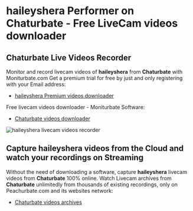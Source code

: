 # haileyshera Performer on Chaturbate - Free LiveCam videos downloader

## Chaturbate Live Videos Recorder

Monitor and record livecam videos of **haileyshera** from **Chaturbate** with Moniturbate.com
Get a premium trial for free by just and only registering with your Email address:
* [haileyshera Premium videos downloader](https://moniturbate.com/request-demo-licence-key.html)

Free livecam videos downloader - Moniturbate Software:
* [Chaturbate videos downloader](https://moniturbate.com/moniturbate-download-software.html)

![haileyshera livecam videos recorder](https://peachurnet.com/templates/moniturbate-software.png)


## Capture haileyshera videos from the Cloud and watch your recordings on Streaming

Without the need of downloading a software, capture **haileyshera** livecam videos from **Chaturbate** 100% online.
Watch Livecam archives from **Chaturbate** unlimitedly from thousands of existing recordings, only on Peachurbate.com and its websites network:
* [Chaturbate videos archives](https://peachurnet.com/)
